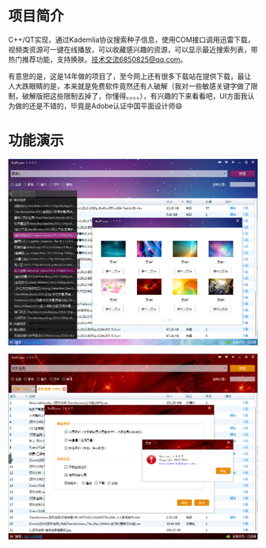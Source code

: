 # 项目简介
C++/QT实现，通过Kademlia协议搜索种子信息，使用COM接口调用迅雷下载，视频类资源可一键在线播放，可以收藏感兴趣的资源，可以显示最近搜索列表，带热门推荐功能，支持换肤。技术交流6850825@qq.com。

有意思的是，这是14年做的项目了，至今网上还有很多下载站在提供下载，最让人大跌眼睛的是，本来就是免费软件竟然还有人破解（我对一些敏感关键字做了限制，破解版把这些限制去掉了，你懂得。。。。），有兴趣的下来看看吧，UI方面我认为做的还是不错的，毕竟是Adobe认证中国平面设计师:smile:

# 功能演示
![image](https://github.com/hcaihao/KadPlayer/blob/master/Demo2.png)

![image](https://github.com/hcaihao/KadPlayer/blob/master/Demo1.png)
